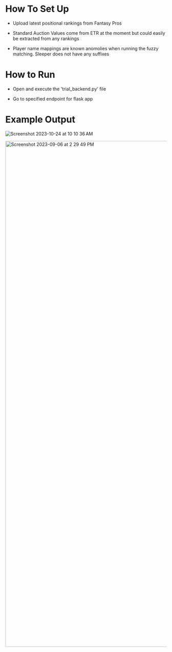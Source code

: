 # How To Set Up

* Upload latest positional rankings from Fantasy Pros

* Standard Auction Values come from ETR at the moment but could easily be extracted from any rankings

* Player name mappings are known anomolies when running the fuzzy matching. Sleeper does not have any suffixes

# How to Run

* Open and execute the 'trial_backend.py' file
  
* Go to specified endpoint for flask app

# Example Output

![Screenshot 2023-10-24 at 10 10 36 AM](https://github.com/khoff3/inflaction_calculator/assets/46361316/c0df4169-2acd-4c19-b74f-06d0abafdea7)

<img width="1578" alt="Screenshot 2023-09-06 at 2 29 49 PM" src="https://github.com/khoff3/inflaction_calculator/assets/46361316/d36a1a0e-a5a0-4792-9bec-8069fd3a04d6">
